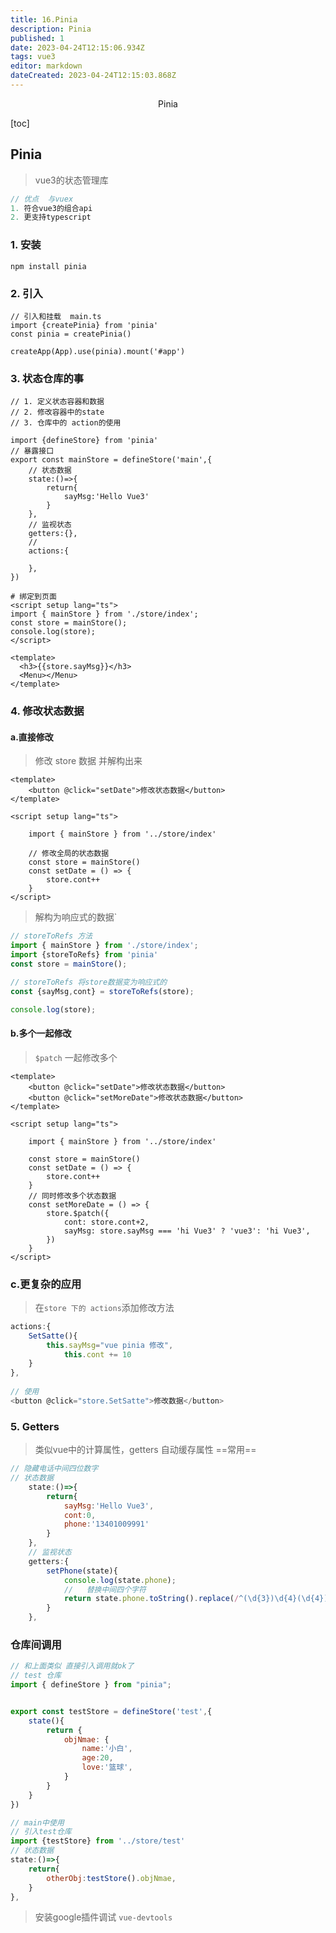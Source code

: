 ```yaml
---
title: 16.Pinia
description: Pinia
published: 1
date: 2023-04-24T12:15:06.934Z
tags: vue3
editor: markdown
dateCreated: 2023-04-24T12:15:03.868Z
---
```


<center>Pinia</center>





[toc]





## Pinia

> vue3的状态管理库

```js
// 优点  与vuex
1. 符合vue3的组合api
2. 更支持typescript 
```



### 1. 安装

```shell
npm install pinia  
```



### 2. 引入

```tsx
// 引入和挂载  main.ts
import {createPinia} from 'pinia'
const pinia = createPinia()

createApp(App).use(pinia).mount('#app')
```



### 3. 状态仓库的事

```tsx
// 1. 定义状态容器和数据
// 2. 修改容器中的state
// 3. 仓库中的 action的使用

import {defineStore} from 'pinia'
// 暴露接口
export const mainStore = defineStore('main',{
    // 状态数据
    state:()=>{
        return{
            sayMsg:'Hello Vue3'
        }
    },
    // 监视状态
    getters:{},
    // 
    actions:{

    },
})
```

```vue
# 绑定到页面
<script setup lang="ts">
import { mainStore } from './store/index';
const store = mainStore();
console.log(store);
</script>

<template>
  <h3>{{store.sayMsg}}</h3>
  <Menu></Menu>
</template>
```



### 4. 修改状态数据

#### a.直接修改

> 修改 store 数据 并解构出来

```vue
<template>
    <button @click="setDate">修改状态数据</button>
</template>

<script setup lang="ts">
 
    import { mainStore } from '../store/index'
	
    // 修改全局的状态数据
    const store = mainStore()
    const setDate = () => {
        store.cont++
    }
</script>
```

> 解构为响应式的数据`

```js
// storeToRefs 方法
import { mainStore } from './store/index';
import {storeToRefs} from 'pinia'
const store = mainStore();

// storeToRefs 将store数据变为响应式的
const {sayMsg,cont} = storeToRefs(store);

console.log(store);
```

#### b.多个一起修改

> `$patch` 一起修改多个

```vue
<template>
    <button @click="setDate">修改状态数据</button>
    <button @click="setMoreDate">修改状态数据</button>
</template>

<script setup lang="ts">
 
    import { mainStore } from '../store/index'

    const store = mainStore()
    const setDate = () => {
        store.cont++
    }
	// 同时修改多个状态数据
    const setMoreDate = () => {
        store.$patch({
            cont: store.cont+2,
            sayMsg: store.sayMsg === 'hi Vue3' ? 'vue3': 'hi Vue3',
        })
    }
</script>
```

### c.更复杂的应用

> 在`store 下的 actions`添加修改方法

```js
actions:{
    SetSatte(){
        this.sayMsg="vue pinia 修改",
            this.cont += 10
    }
},
    
// 使用
<button @click="store.SetSatte">修改数据</button>
```



### 5. Getters

> 类似vue中的计算属性，getters 自动缓存属性  ==常用==

```js
// 隐藏电话中间四位数字
// 状态数据
    state:()=>{
        return{
            sayMsg:'Hello Vue3',
            cont:0,
            phone:'13401009991'
        }
    },
    // 监视状态
    getters:{
        setPhone(state){
            console.log(state.phone);
            //   替换中间四个字符
            return state.phone.toString().replace(/^(\d{3})\d{4}(\d{4})$/,'$1****$2')
        }
    },
```



### 仓库间调用

```js
// 和上面类似 直接引入调用就ok了
// test 仓库
import { defineStore } from "pinia";


export const testStore = defineStore('test',{
    state(){
        return {
            objNmae: {
                name:'小白',
                age:20,
                love:'篮球',
            }
        }   
    }
})
```

```js
// main中使用
// 引入test仓库
import {testStore} from '../store/test'
// 状态数据
state:()=>{
    return{
        otherObj:testStore().objNmae,
    }
},
```

> 安装google插件调试 `vue-devtools`









